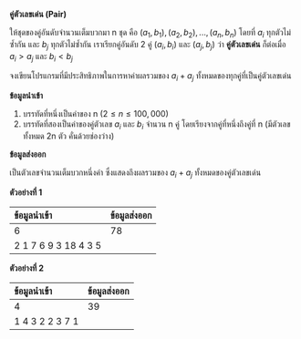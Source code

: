 **คู่ตัวเลขเด่น (Pair)**

ให้ชุดของคู่อันดับจำนวนเต็มบวกมา n ชุด คือ $(a_1, b_1), (a_2, b_2), ..., (a_n, b_n)$ โดยที่ $a_i$ ทุกตัวไม่ซ้ำกัน และ $b_j$ ทุกตัวไม่ซ้ำกัน เราเรียกคู่อันดับ 2 คู่ $(a_i, b_i)$ และ $(a_j, b_j)$ ว่า **คู่ตัวเลขเด่น** ก็ต่อเมื่อ $a_i > a_j$ และ $b_i < b_j$

จงเขียนโปรแกรมที่มีประสิทธิภาพในการหาค่าผลรวมของ $a_i + a_j$ ทั้งหมดของทุกคู่ที่เป็นคู่ตัวเลขเด่น

**ข้อมูลนำเข้า**

1.  บรรทัดที่หนึ่งเป็นค่าของ n ($2 \le n \le 100,000$)
2.  บรรทัดที่สองเป็นค่าของคู่ตัวเลข $a_i$ และ $b_i$ จำนวน n คู่ โดยเรียงจากคู่ที่หนึ่งถึงคู่ที่ n (มีตัวเลขทั้งหมด 2n ตัว คั่นด้วยช่องว่าง)

**ข้อมูลส่งออก**

เป็นตัวเลขจำนวนเต็มบวกหนึ่งค่า ซึ่งแสดงถึงผลรวมของ $a_i + a_j$ ทั้งหมดของคู่ตัวเลขเด่น

**ตัวอย่างที่ 1**

| ข้อมูลนำเข้า | ข้อมูลส่งออก |
| :--- | :--- |
| 6 | 78 |
| 2 1 7 6 9 3 18 4 3 5 | |

**ตัวอย่างที่ 2**

| ข้อมูลนำเข้า | ข้อมูลส่งออก |
| :--- | :--- |
| 4 | 39 |
| 1 4 3 2 2 3 7 1 | |